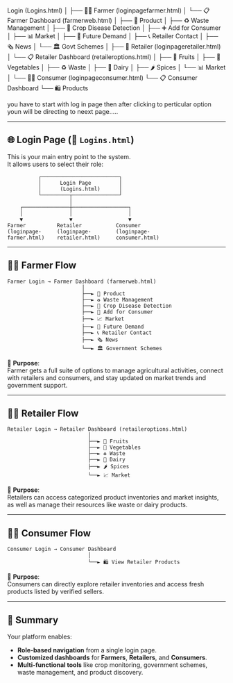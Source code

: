 Login (Logins.html)
│
├── 👨‍🌾 Farmer (loginpagefarmer.html)
│   └── 📋 Farmer Dashboard (farmerweb.html)
│       ├── 🛒 Product
│       ├── ♻️ Waste Management
│       ├── 🌿 Crop Disease Detection
│       ├── ➕ Add for Consumer
│       ├── 📊 Market
│       ├── 🔮 Future Demand
│       ├── 📞 Retailer Contact
│       ├── 🗞️ News
│       └── 🏛️ Govt Schemes
│
├── 🏪 Retailer (loginpageretailer.html)
│   └── 📋 Retailer Dashboard (retaileroptions.html)
│       ├── 🍎 Fruits
│       ├── 🥕 Vegetables
│       ├── ♻️ Waste
│       ├── 🥛 Dairy
│       ├── 🌶️ Spices
│       └── 📊 Market
│
└── 🧑‍💼 Consumer (loginpageconsumer.html)
    └── 📋 Consumer Dashboard
        └── 🛍️ Products

you have to start with log in page then after clicking to perticular option youn will be directing to neext page.....








---

## 🌐 **Login Page** (📄 `Logins.html`)
This is your main entry point to the system.  
It allows users to select their role:

```
          ┌─────────────────────────┐
          │      Login Page         │
          │      (Logins.html)      │
          └─────────┬───────────────┘
                    │
    ┌───────────────┼──────────────────┐
    │               │                  │
    ▼               ▼                  ▼
Farmer          Retailer           Consumer
(loginpage-     (loginpage-        (loginpage-
farmer.html)    retailer.html)     consumer.html)
```

---

## 👨‍🌾 **Farmer Flow**

```
Farmer Login → Farmer Dashboard (farmerweb.html)
                        │
                        ├──► 🛒 Product
                        ├──► ♻️ Waste Management
                        ├──► 🌾 Crop Disease Detection
                        ├──► 📣 Add for Consumer
                        ├──► 📈 Market
                        ├──► 🔮 Future Demand
                        ├──► 📞 Retailer Contact
                        ├──► 🗞️ News
                        └──► 🏛️ Government Schemes
```

🔹 **Purpose**:  
Farmer gets a full suite of options to manage agricultural activities, connect with retailers and consumers, and stay updated on market trends and government support.

---

## 🧑‍💼 **Retailer Flow**

```
Retailer Login → Retailer Dashboard (retaileroptions.html)
                          │
                          ├──► 🍎 Fruits
                          ├──► 🥦 Vegetables
                          ├──► ♻️ Waste
                          ├──► 🥛 Dairy
                          ├──► 🌶️ Spices
                          └──► 📈 Market
```

🔹 **Purpose**:  
Retailers can access categorized product inventories and market insights, as well as manage their resources like waste or dairy products.

---

## 🧑‍🛍️ **Consumer Flow**

```
Consumer Login → Consumer Dashboard
                          │
                          └──► 🛍️ View Retailer Products
```

🔹 **Purpose**:  
Consumers can directly explore retailer inventories and access fresh products listed by verified sellers.

---

## 🎯 **Summary**

Your platform enables:
- **Role-based navigation** from a single login page.
- **Customized dashboards** for **Farmers**, **Retailers**, and **Consumers**.
- **Multi-functional tools** like crop monitoring, government schemes, waste management, and product discovery.


